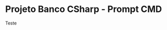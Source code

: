 # Projeto Banco CSharp - Prompt CMD

<!DOCTYPE html>
<html lang="pt-br">
    <head>
        <meta charset="UTF-8">
        <link rel="stylesheet" href="style.css">
    </head>
    <body>
        <p>Teste</p>
    </body>
</html>
